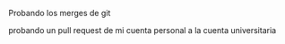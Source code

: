 Probando los merges de git

probando un pull request de mi cuenta personal a la cuenta universitaria
